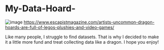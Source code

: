 # My-Data-Hoard-
![image](https://user-images.githubusercontent.com/45902684/224241288-7ee4528b-ab56-443a-b153-f9240dfb23e6.png)
https://www.escapistmagazine.com/artists-uncommon-dragon-hoards-are-full-of-legos-plushies-and-video-games/ 



Like many people, I struggle to find datasets. That is why I decided to make it a little more fund and treat collecting data like a dragon. I hope you enjoy!
